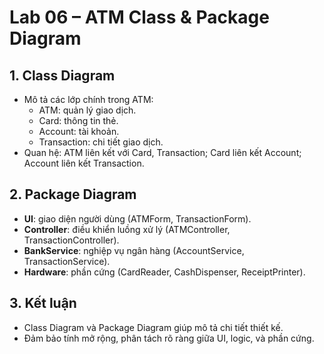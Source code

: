# Lab 06 – ATM Class & Package Diagram

## 1. Class Diagram
- Mô tả các lớp chính trong ATM:
  - ATM: quản lý giao dịch.
  - Card: thông tin thẻ.
  - Account: tài khoản.
  - Transaction: chi tiết giao dịch.
- Quan hệ: ATM liên kết với Card, Transaction; Card liên kết Account; Account liên kết Transaction.

## 2. Package Diagram
- **UI**: giao diện người dùng (ATMForm, TransactionForm).
- **Controller**: điều khiển luồng xử lý (ATMController, TransactionController).
- **BankService**: nghiệp vụ ngân hàng (AccountService, TransactionService).
- **Hardware**: phần cứng (CardReader, CashDispenser, ReceiptPrinter).

## 3. Kết luận
- Class Diagram và Package Diagram giúp mô tả chi tiết thiết kế.
- Đảm bảo tính mở rộng, phân tách rõ ràng giữa UI, logic, và phần cứng.
